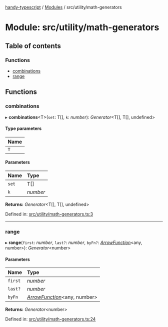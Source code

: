 [handy-typescript](../README.md) / [Modules](../modules.md) / src/utility/math-generators

# Module: src/utility/math-generators

## Table of contents

### Functions

- [combinations](src_utility_math_generators.md#combinations)
- [range](src_utility_math_generators.md#range)

## Functions

### combinations

▸ **combinations**<T\>(`set`: T[], `k`: *number*): *Generator*<T[], T[], undefined\>

#### Type parameters

| Name |
| :------ |
| `T` |

#### Parameters

| Name | Type |
| :------ | :------ |
| `set` | T[] |
| `k` | *number* |

**Returns:** *Generator*<T[], T[], undefined\>

Defined in: [src/utility/math-generators.ts:3](https://github.com/robbiemu/handy-typescript/blob/af2e72e/src/utility/math-generators.ts#L3)

___

### range

▸ **range**(`first`: *number*, `last?`: *number*, `byFn?`: [*ArrowFunction*](types_arrow_function.md#arrowfunction)<any, number\>): *Generator*<number\>

#### Parameters

| Name | Type |
| :------ | :------ |
| `first` | *number* |
| `last?` | *number* |
| `byFn` | [*ArrowFunction*](types_arrow_function.md#arrowfunction)<any, number\> |

**Returns:** *Generator*<number\>

Defined in: [src/utility/math-generators.ts:24](https://github.com/robbiemu/handy-typescript/blob/af2e72e/src/utility/math-generators.ts#L24)
